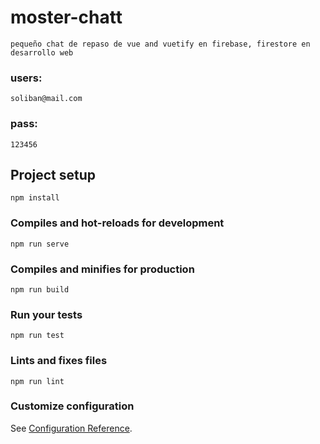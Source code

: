 # moster-chatt 


``` 
pequeño chat de repaso de vue and vuetify en firebase, firestore en desarrollo web
```

### users:
``` 
soliban@mail.com
```

### pass:
``` 
123456
```

## Project setup
```
npm install
```

### Compiles and hot-reloads for development
```
npm run serve
```

### Compiles and minifies for production
```
npm run build
```

### Run your tests
```
npm run test
```

### Lints and fixes files
```
npm run lint
```

### Customize configuration
See [Configuration Reference](https://cli.vuejs.org/config/).
